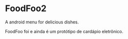 # FoodFoo2
A android menu for delicious dishes.

FoodFoo foi e ainda é um protótipo de cardápio eletrônico. 
